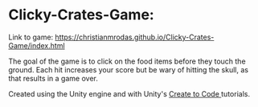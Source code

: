 # Clicky-Crates-Game: 
Link to game: https://christianmrodas.github.io/Clicky-Crates-Game/index.html

The goal of the game is to click on the food items before they touch the ground. Each hit increases your score but be wary of hitting the skull, as that results in a game over.

Created using the Unity engine and with Unity's <ins> Create to Code </ins> tutorials.
